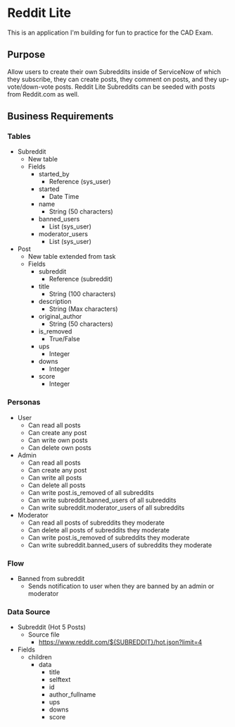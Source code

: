 # Reddit Lite

This is an application I'm building for fun to practice for the CAD Exam.

## Purpose

Allow users to create their own Subreddits inside of ServiceNow of which they subscribe, they can create posts, they comment on posts, and they up-vote/down-vote posts. Reddit Lite Subreddits can be seeded with posts from Reddit.com as well.

## Business Requirements

### Tables

- Subreddit
  - New table
  - Fields
    - started_by
      - Reference (sys_user)
    - started
      - Date Time
    - name
      - String (50 characters)
    - banned_users
      - List (sys_user)
    - moderator_users
      - List (sys_user)
- Post
  - New table extended from task
  - Fields
    - subreddit
      - Reference (subreddit)
    - title
      - String (100 characters)
    - description
      - String (Max characters)
    - original_author
      - String (50 characters)
    - is_removed
      - True/False
    - ups
      - Integer
    - downs
      - Integer
    - score
      - Integer

### Personas

- User
  - Can read all posts
  - Can create any post
  - Can write own posts
  - Can delete own posts
- Admin
  - Can read all posts
  - Can create any post
  - Can write all posts
  - Can delete all posts
  - Can write post.is_removed of all subreddits
  - Can write subreddit.banned_users of all subreddits
  - Can write subreddit.moderator_users of all subreddits
- Moderator
  - Can read all posts of subreddits they moderate
  - Can delete all posts of subreddits they moderate
  - Can write post.is_removed of subreddits they moderate
  - Can write subreddit.banned_users of subreddits they moderate

### Flow

- Banned from subreddit
  - Sends notification to user when they are banned by an admin or moderator

### Data Source
- Subreddit (Hot 5 Posts)
  - Source file 
    - https://www.reddit.com/${SUBREDDIT}/hot.json?limit=4
 - Fields
    - children
      - data
        - title
        - selftext
        - id
        - author_fullname
        - ups
        - downs
        - score
